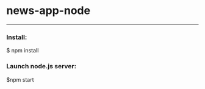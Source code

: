 # news-app-node
-----------------------------------

### Install:

$ npm install

### Launch node.js server:

$npm start
